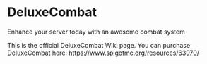 # DeluxeCombat
Enhance your server today with an awesome combat system

This is the official DeluxeCombat Wiki page.
You can purchase DeluxeCombat here: https://www.spigotmc.org/resources/63970/
